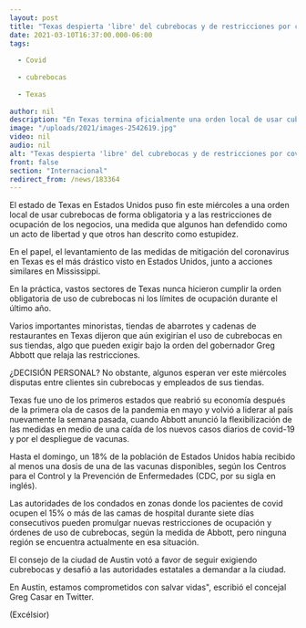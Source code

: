 ```yaml
---
layout: post
title: "Texas despierta 'libre' del cubrebocas y de restricciones por covid"
date: 2021-03-10T16:37:00.000-06:00
tags:
  
  - Covid
  
  - cubrebocas
  
  - Texas
  
author: nil
description: "En Texas termina oficialmente una orden local de usar cubrebocas de forma obligatoria, además de las restricciones de ocupación de los negocios por la pandemia de covid-19"
image: "/uploads/2021/images-2542619.jpg"
video: nil
audio: nil
alt: "Texas despierta 'libre' del cubrebocas y de restricciones por covid"
front: false
section: "Internacional"
redirect_from: /news/183364
---
```


El estado de Texas en Estados Unidos puso fin este miércoles a una orden local de usar cubrebocas de forma obligatoria y a las restricciones de ocupación de los negocios, una medida que algunos han defendido como un acto de libertad y que otros han descrito como estupidez.

En el papel, el levantamiento de las medidas de mitigación del coronavirus en Texas es el más drástico visto en Estados Unidos, junto a acciones similares en Mississippi.

En la práctica, vastos sectores de Texas nunca hicieron cumplir la orden obligatoria de uso de cubrebocas ni los límites de ocupación durante el último año.

Varios importantes minoristas, tiendas de abarrotes y cadenas de restaurantes en Texas dijeron que aún exigirían el uso de cubrebocas en sus tiendas, algo que pueden exigir bajo la orden del gobernador Greg Abbott que relaja las restricciones.

¿DECISIÓN PERSONAL?
No obstante, algunos esperan ver este miércoles disputas entre clientes sin cubrebocas y empleados de sus tiendas.

Texas fue uno de los primeros estados que reabrió su economía después de la primera ola de casos de la pandemia en mayo y volvió a liderar al país nuevamente la semana pasada, cuando Abbott anunció la flexibilización de las medidas en medio de una caída de los nuevos casos diarios de covid-19 y por el despliegue de vacunas.

Hasta el domingo, un 18% de la población de Estados Unidos había recibido al menos una dosis de una de las vacunas disponibles, según los Centros para el Control y la Prevención de Enfermedades (CDC, por su sigla en inglés).

Las autoridades de los condados en zonas donde los pacientes de covid ocupen el 15% o más de las camas de hospital durante siete días consecutivos pueden promulgar nuevas restricciones de ocupación y órdenes de uso de cubrebocas, según la medida de Abbott, pero ninguna región se encuentra actualmente en esa situación.

El consejo de la ciudad de Austin votó a favor de seguir exigiendo cubrebocas y desafió a las autoridades estatales a demandar a la ciudad.

En Austin, estamos comprometidos con salvar vidas", escribió el concejal Greg Casar en Twitter.

(Excélsior)